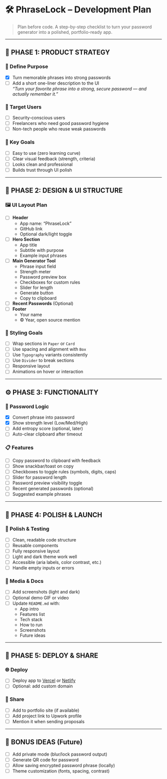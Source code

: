 # 🛠 PhraseLock – Development Plan

> Plan before code. A step-by-step checklist to turn your password generator into a polished, portfolio-ready app.

---

## 🧭 PHASE 1: PRODUCT STRATEGY

### 🎯 Define Purpose
- [x] Turn memorable phrases into strong passwords
- [ ] Add a short one-liner description to the UI  
  _“Turn your favorite phrase into a strong, secure password — and actually remember it.”_

### 👤 Target Users
- [ ] Security-conscious users
- [ ] Freelancers who need good password hygiene
- [ ] Non-tech people who reuse weak passwords

### 🧪 Key Goals
- [ ] Easy to use (zero learning curve)
- [ ] Clear visual feedback (strength, criteria)
- [ ] Looks clean and professional
- [ ] Builds trust through UI polish

---

## 🧱 PHASE 2: DESIGN & UI STRUCTURE

### 🖼 UI Layout Plan
- [ ] **Header**
  - App name: “PhraseLock”
  - GitHub link
  - Optional dark/light toggle
- [ ] **Hero Section**
  - App title
  - Subtitle with purpose
  - Example input phrases
- [ ] **Main Generator Tool**
  - Phrase input field
  - Strength meter
  - Password preview box
  - Checkboxes for custom rules
  - Slider for length
  - Generate button
  - Copy to clipboard
- [ ] **Recent Passwords** (Optional)
- [ ] **Footer**
  - Your name
  - © Year, open source mention

### 💅 Styling Goals
- [ ] Wrap sections in `Paper` or `Card`
- [ ] Use spacing and alignment with `Box`
- [ ] Use `Typography` variants consistently
- [ ] Use `Divider` to break sections
- [ ] Responsive layout
- [ ] Animations on hover or interaction

---

## ⚙️ PHASE 3: FUNCTIONALITY

### 🔐 Password Logic
- [x] Convert phrase into password
- [x] Show strength level (Low/Med/High)
- [ ] Add entropy score (optional, later)
- [ ] Auto-clear clipboard after timeout

### 📋 Features
- [ ] Copy password to clipboard with feedback
- [ ] Show snackbar/toast on copy
- [ ] Checkboxes to toggle rules (symbols, digits, caps)
- [ ] Slider for password length
- [ ] Password preview visibility toggle
- [ ] Recent generated passwords (optional)
- [ ] Suggested example phrases

---

## 🚀 PHASE 4: POLISH & LAUNCH

### 🧹 Polish & Testing
- [ ] Clean, readable code structure
- [ ] Reusable components
- [ ] Fully responsive layout
- [ ] Light and dark theme work well
- [ ] Accessible (aria labels, color contrast, etc.)
- [ ] Handle empty inputs or errors

### 📸 Media & Docs
- [ ] Add screenshots (light and dark)
- [ ] Optional demo GIF or video
- [ ] Update `README.md` with:
  - App intro
  - Features list
  - Tech stack
  - How to run
  - Screenshots
  - Future ideas

---

## 💼 PHASE 5: DEPLOY & SHARE

### 🌐 Deploy
- [ ] Deploy app to [Vercel](https://vercel.com) or [Netlify](https://netlify.com)
- [ ] Optional: add custom domain

### 📣 Share
- [ ] Add to portfolio site (if available)
- [ ] Add project link to Upwork profile
- [ ] Mention it when sending proposals

---

## 🧪 BONUS IDEAS (Future)
- [ ] Add private mode (blur/lock password output)
- [ ] Generate QR code for password
- [ ] Allow saving encrypted password phrase (locally)
- [ ] Theme customization (fonts, spacing, contrast)
